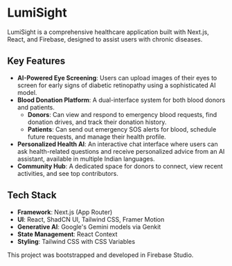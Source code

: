 # LumiSight

LumiSight is a comprehensive healthcare application built with Next.js, React, and Firebase, designed to assist users with chronic diseases.

## Key Features

- **AI-Powered Eye Screening**: Users can upload images of their eyes to screen for early signs of diabetic retinopathy using a sophisticated AI model.
- **Blood Donation Platform**: A dual-interface system for both blood donors and patients.
    - **Donors**: Can view and respond to emergency blood requests, find donation drives, and track their donation history.
    - **Patients**: Can send out emergency SOS alerts for blood, schedule future requests, and manage their health profile.
- **Personalized Health AI**: An interactive chat interface where users can ask health-related questions and receive personalized advice from an AI assistant, available in multiple Indian languages.
- **Community Hub**: A dedicated space for donors to connect, view recent activities, and see top contributors.

## Tech Stack

- **Framework**: Next.js (App Router)
- **UI**: React, ShadCN UI, Tailwind CSS, Framer Motion
- **Generative AI**: Google's Gemini models via Genkit
- **State Management**: React Context
- **Styling**: Tailwind CSS with CSS Variables

This project was bootstrapped and developed in Firebase Studio.